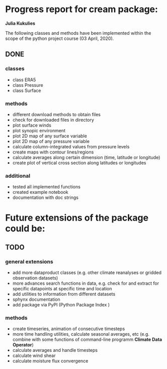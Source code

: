 # Progress report for cream package: 

**Julia Kukulies** 


The following classes and methods have been implemented within the scope of the python project course (03 April, 2020). 


## DONE 

### classes

- class ERA5
- class Pressure 
- class Surface

### methods

- different download methods to obtain files 
- check for downloaded files in directory 
- plot surface winds 
- plot synopic environment 
- plot 2D map of any surface variable
- plot 2D map of any pressure variable 
- calculate column-integrated values from pressure levels 
- create maps with contour lines/regions 
- calculate averages along certain dimension (time, latitude or longitude)
- create plot of vertical cross section along latitudes or longitudes 


### additional

- tested all implemented functions
- created example notebook
- documentation with doc strings 


# Future extensions of the package could be:


## TODO 

### general extensions 
 
 - add more dataproduct classes (e.g. other climate reanalyses or gridded observation datasets)
 - more advances search functions in data, e.g. check for and extract for specific datapoints at specific time and location 
 - add utilities to information from different datasets 
 - sphynx documentation 
 - add package via PyPI (Python Package Index )
 

 
### methods
 
 
- create timeseries, animation of consecutive timesteps 
- more time handling utilities, calculate seasonal averages, etc (e.g. combine with some functions of command-line programm **Climate Data Operator**)
- calculate averages and  handle timesteps 
- calculate wind shear 
- calculate moisture flux convergence 

